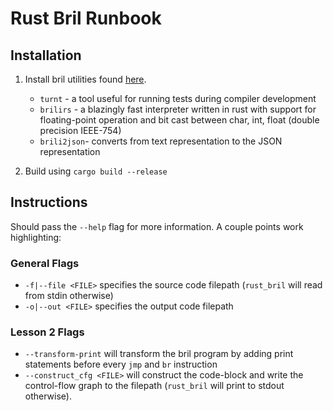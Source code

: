 # Rust Bril Runbook

## Installation

1. Install bril utilities found [here](https://github.com/sampsyo/bril).

   - `turnt` - a tool useful for running tests during compiler development
   - `brilirs` - a blazingly fast interpreter written in rust with support for floating-point operation and bit cast between char, int, float (double precision IEEE-754)
   - `brili2json`- converts from text representation to the JSON representation

2. Build using `cargo build --release`

## Instructions

Should pass the `--help` flag for more information. A couple points work highlighting:

### General Flags

- `-f|--file <FILE>` specifies the source code filepath (`rust_bril` will read from stdin otherwise)
- `-o|--out <FILE>` specifies the output code filepath

### Lesson 2 Flags

- `--transform-print` will transform the bril program by adding print statements before every `jmp` and `br` instruction
- `--construct_cfg <FILE>` will construct the code-block and write the control-flow graph to the filepath (`rust_bril` will print to stdout otherwise).
